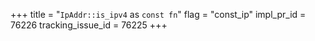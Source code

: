 +++
title = "`IpAddr::is_ipv4` as `const fn`"
flag = "const_ip"
impl_pr_id = 76226
tracking_issue_id = 76225
+++
